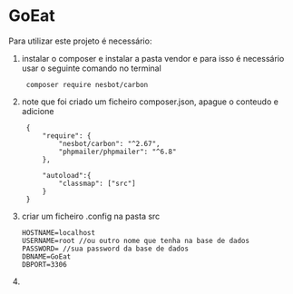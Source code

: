 # GoEat

Para utilizar este projeto é necessário:
1. instalar o composer e instalar a pasta vendor e para isso é necessário usar o seguinte comando no terminal
   
        composer require nesbot/carbon

2. note que foi criado um ficheiro composer.json, apague o conteudo e adicione

        {
            "require": {
                "nesbot/carbon": "^2.67",
                "phpmailer/phpmailer": "^6.8"
            },
        
            "autoload":{
                "classmap": ["src"]
            }
        }
   
3. criar um ficheiro .config na pasta src
   
       HOSTNAME=localhost
       USERNAME=root //ou outro nome que tenha na base de dados
       PASSWORD= //sua password da base de dados
       DBNAME=GoEat
       DBPORT=3306

4.
